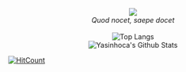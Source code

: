 <div align="center">
<img src="https://github.com/yasinhoca/yasinhoca/blob/main/200.gif?raw=true" > 
 <br><i>Quod nocet, saepe docet</i>
  <br>
  <br>
 <img align="center" src="https://github-readme-stats.vercel.app/api/top-langs/?username=yasinhoca&langs_count=20&theme=dark&layout=compact" alt="Top Langs" />
 <br>
  <img align="center" src="https://github-readme-stats.vercel.app/api?username=yasinhoca&include_all_commits=true&count_private=true&show_icons=true&line_height=20&title_color=7A7ADB&icon_color=00CC00&text_color=00D300&bg_color=0,000000,130F40" alt="Yasinhoca's Github Stats">
<br>
</div>

[![HitCount](https://hits.dwyl.com/yasinhoca/yasinhoca.svg?style=flat-square&show=unique)](http://hits.dwyl.com/yasinhoca/yasinhoca)

